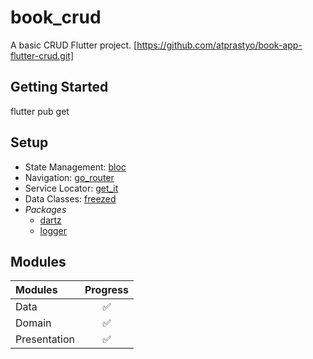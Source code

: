 # book_crud

A basic CRUD Flutter project.
[https://github.com/atprastyo/book-app-flutter-crud.git]

## Getting Started

flutter pub get

## Setup
- State Management: [bloc](https://pub.dev/packages/flutter_bloc)
- Navigation: [go_router](https://pub.dev/packages/go_router)
- Service Locator: [get_it](https://pub.dev/packages/get_it)
- Data Classes: [freezed](https://pub.dev/packages/freezed)
- *Packages*
    - [dartz](https://pub.dev/packages/freezed)
    - [logger](https://pub.dev/packages/logger)

## Modules
| Modules       | Progress   |
| :----------   | :-------:  |
| Data          |    ✅     | 
| Domain        |    ✅     |
| Presentation  |    ✅      |